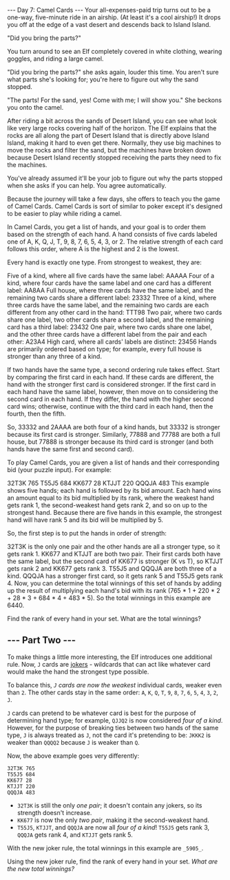--- Day 7: Camel Cards ---
Your all-expenses-paid trip turns out to be a one-way, five-minute ride in an airship. (At least it's a cool airship!)
It drops you off at the edge of a vast desert and descends back to Island Island.

"Did you bring the parts?"

You turn around to see an Elf completely covered in white clothing, wearing goggles, and riding a large camel.

"Did you bring the parts?" she asks again, louder this time. You aren't sure what parts she's looking for; you're here
to figure out why the sand stopped.

"The parts! For the sand, yes! Come with me; I will show you." She beckons you onto the camel.

After riding a bit across the sands of Desert Island, you can see what look like very large rocks covering half of the
horizon. The Elf explains that the rocks are all along the part of Desert Island that is directly above Island Island,
making it hard to even get there. Normally, they use big machines to move the rocks and filter the sand, but the
machines have broken down because Desert Island recently stopped receiving the parts they need to fix the machines.

You've already assumed it'll be your job to figure out why the parts stopped when she asks if you can help. You agree
automatically.

Because the journey will take a few days, she offers to teach you the game of Camel Cards. Camel Cards is sort of
similar to poker except it's designed to be easier to play while riding a camel.

In Camel Cards, you get a list of hands, and your goal is to order them based on the strength of each hand. A hand
consists of five cards labeled one of A, K, Q, J, T, 9, 8, 7, 6, 5, 4, 3, or 2. The relative strength of each card
follows this order, where A is the highest and 2 is the lowest.

Every hand is exactly one type. From strongest to weakest, they are:

Five of a kind, where all five cards have the same label: AAAAA
Four of a kind, where four cards have the same label and one card has a different label: AA8AA
Full house, where three cards have the same label, and the remaining two cards share a different label: 23332
Three of a kind, where three cards have the same label, and the remaining two cards are each different from any other
card in the hand: TTT98
Two pair, where two cards share one label, two other cards share a second label, and the remaining card has a third
label: 23432
One pair, where two cards share one label, and the other three cards have a different label from the pair and each
other: A23A4
High card, where all cards' labels are distinct: 23456
Hands are primarily ordered based on type; for example, every full house is stronger than any three of a kind.

If two hands have the same type, a second ordering rule takes effect. Start by comparing the first card in each hand. If
these cards are different, the hand with the stronger first card is considered stronger. If the first card in each hand
have the same label, however, then move on to considering the second card in each hand. If they differ, the hand with
the higher second card wins; otherwise, continue with the third card in each hand, then the fourth, then the fifth.

So, 33332 and 2AAAA are both four of a kind hands, but 33332 is stronger because its first card is stronger. Similarly,
77888 and 77788 are both a full house, but 77888 is stronger because its third card is stronger (and both hands have the
same first and second card).

To play Camel Cards, you are given a list of hands and their corresponding bid (your puzzle input). For example:

32T3K 765
T55J5 684
KK677 28
KTJJT 220
QQQJA 483
This example shows five hands; each hand is followed by its bid amount. Each hand wins an amount equal to its bid
multiplied by its rank, where the weakest hand gets rank 1, the second-weakest hand gets rank 2, and so on up to the
strongest hand. Because there are five hands in this example, the strongest hand will have rank 5 and its bid will be
multiplied by 5.

So, the first step is to put the hands in order of strength:

32T3K is the only one pair and the other hands are all a stronger type, so it gets rank 1.
KK677 and KTJJT are both two pair. Their first cards both have the same label, but the second card of KK677 is
stronger (K vs T), so KTJJT gets rank 2 and KK677 gets rank 3.
T55J5 and QQQJA are both three of a kind. QQQJA has a stronger first card, so it gets rank 5 and T55J5 gets rank 4.
Now, you can determine the total winnings of this set of hands by adding up the result of multiplying each hand's bid
with its rank (765 * 1 + 220 * 2 + 28 * 3 + 684 * 4 + 483 * 5). So the total winnings in this example are 6440.

Find the rank of every hand in your set. What are the total winnings?

## \--- Part Two ---

To make things a little more interesting, the Elf introduces one additional rule. Now, `J` cards
are [jokers](https://en.wikipedia.org/wiki/Joker_(playing_card)) - wildcards that can act like whatever card would make
the hand the strongest type possible.

To balance this, _`J` cards are now the weakest_ individual cards, weaker even than `2`. The other cards stay in the
same order: `A`, `K`, `Q`, `T`, `9`, `8`, `7`, `6`, `5`, `4`, `3`, `2`, `J`.

`J` cards can pretend to be whatever card is best for the purpose of determining hand type; for example, `QJJQ2` is now
considered _four of a kind_. However, for the purpose of breaking ties between two hands of the same type, `J` is always
treated as `J`, not the card it's pretending to be: `JKKK2` is weaker than `QQQQ2` because `J` is weaker than `Q`.

Now, the above example goes very differently:

```
32T3K 765
T55J5 684
KK677 28
KTJJT 220
QQQJA 483
```

- `32T3K` is still the only _one pair_; it doesn't contain any jokers, so its strength doesn't increase.
- `KK677` is now the only _two pair_, making it the second-weakest hand.
- `T55J5`, `KTJJT`, and `QQQJA` are now all _four of a kind_! `T55J5` gets rank 3, `QQQJA` gets rank 4, and `KTJJT` gets
  rank 5.

With the new joker rule, the total winnings in this example are `_5905_`.

Using the new joker rule, find the rank of every hand in your set. _What are the new total winnings?_
